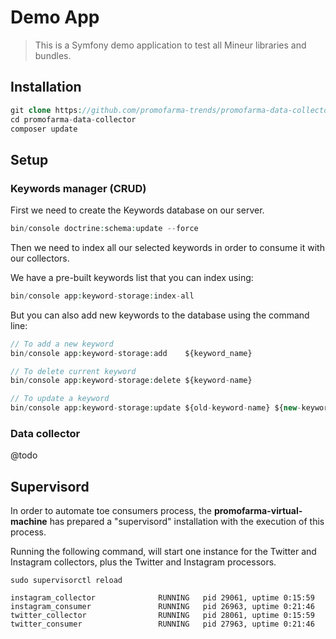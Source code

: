 Demo App
===================
> This is a Symfony demo application to test all Mineur libraries and bundles.

## Installation
```php
git clone https://github.com/promofarma-trends/promofarma-data-collector.git
cd promofarma-data-collector
composer update
```

## Setup

### Keywords manager (CRUD)
First we need to create the Keywords database on our server.
```php
bin/console doctrine:schema:update --force
```
Then we need to index all our selected keywords in order to consume
it with our collectors.

We have a pre-built keywords list that you can index using:
```php
bin/console app:keyword-storage:index-all   
```

But you can also add new keywords to the database using the 
command line:
```php
// To add a new keyword
bin/console app:keyword-storage:add    ${keyword_name}

// To delete current keyword
bin/console app:keyword-storage:delete ${keyword-name}

// To update a keyword
bin/console app:keyword-storage:update ${old-keyword-name} ${new-keyword-name}
```

### Data collector
@todo


## Supervisord
In order to automate toe consumers process, the **promofarma-virtual-machine**
has prepared a "supervisord" installation with the execution of this process.

Running the following command, will start one instance for the Twitter and Instagram 
collectors, plus the Twitter and Instagram processors.
```shell
sudo supervisorctl reload

instagram_collector              RUNNING   pid 29061, uptime 0:15:59
instagram_consumer               RUNNING   pid 26963, uptime 0:21:46
twitter_collector                RUNNING   pid 28061, uptime 0:15:59
twitter_consumer                 RUNNING   pid 27963, uptime 0:21:46
```